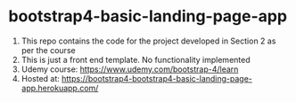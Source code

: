 # bootstrap4-basic-landing-page-app

1. This repo contains the code for the project developed in Section 2 as per the course
2. This is just a front end template. No functionality implemented
3. Udemy course: https://www.udemy.com/bootstrap-4/learn
4. Hosted at: https://bootstrap4-bootstrap4-basic-landing-page-app.herokuapp.com/
